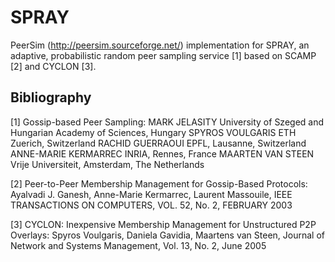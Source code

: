 # SPRAY

PeerSim (http://peersim.sourceforge.net/) implementation for
SPRAY, an adaptive, probabilistic random peer sampling service [1]
based on SCAMP [2] and CYCLON [3].


## Bibliography


[1]     Gossip-based Peer Sampling:
        MARK JELASITY
        University of Szeged and Hungarian Academy of Sciences, Hungary
        SPYROS VOULGARIS
        ETH Zuerich, Switzerland
        RACHID GUERRAOUI
        EPFL, Lausanne, Switzerland
        ANNE-MARIE KERMARREC
        INRIA, Rennes, France
        MAARTEN VAN STEEN
        Vrije Universiteit, Amsterdam, The Netherlands

[2]     Peer-to-Peer Membership Management for Gossip-Based Protocols:
        Ayalvadi J. Ganesh,
        Anne-Marie Kermarrec,
        Laurent Massouile,
        IEEE TRANSACTIONS ON COMPUTERS, VOL. 52, No. 2, FEBRUARY 2003

[3]     CYCLON: Inexpensive Membership Management for Unstructured P2P Overlays:
        Spyros Voulgaris,
        Daniela Gavidia,
        Maartens van Steen,
        Journal of Network and Systems Management, Vol. 13, No. 2, June 2005